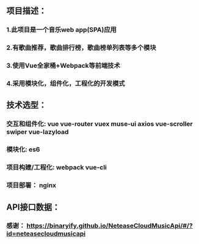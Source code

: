 ## 项目描述：

### 1.此项目是一个音乐web app(SPA)应用

### 2.有歌曲推荐，歌曲排行榜，歌曲榜单列表等多个模块

### 3.使用Vue全家桶+Webpack等前端技术

### 4.采用模块化，组件化，工程化的开发模式

## 技术选型：

### 交互和组件化: vue vue-router vuex muse-ui axios vue-scroller swiper vue-lazyload

### 模块化: es6

### 项目构建/工程化: webpack vue-cli

### 项目部署： nginx

## API接口数据：

### 感谢： https://binaryify.github.io/NeteaseCloudMusicApi/#/?id=neteasecloudmusicapi